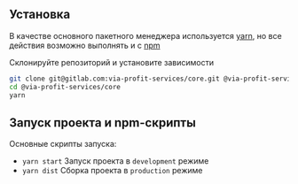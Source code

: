 ## Установка

В качестве основного пакетного менеджера используется [yarn](https://yarnpkg.com/), но все действия возможно выполнять и с [npm](https://www.npmjs.com/get-npm)

Склонируйте репозиторий и установите зависимости

```bash
git clone git@gitlab.com:via-profit-services/core.git @via-profit-services/core
cd @via-profit-services/core
yarn
```


## Запуск проекта и npm-скрипты

Основные скрипты запуска:
 - `yarn start` Запуск проекта в `development` режиме
 - `yarn dist` Сборка проекта в `production` режиме

